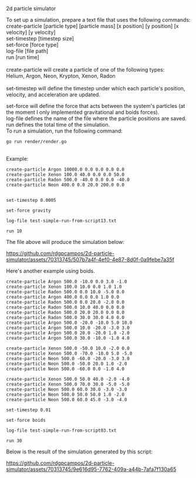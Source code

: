 2d particle simulator <br>

To set up a simulation, prepare a text file that uses the following commands:
<br>
create-particle [particle type] [particle mass] [x position] [y position] [x velocity] [y velocity] <br>
set-timestep [timestep size] <br>
set-force [force type] <br>
log-file [file path] <br>
run [run time] <br>
<br>
create-particle will create a particle of one of the following types: <br>
Helium, Argon, Neon, Krypton, Xenon, Radon <br>
<br>
set-timestep will define the timestep under which each particle's position, velocity, and acceleration are updated. <br>

set-force will define the force that acts between the system's particles (at the moment I only implemented gravitational and boids forces). <br>
log-file defines the name of the file where the particle positions are saved. <br>
run defines the total time of the simulation. <br>
To run a simulation, run the following command: <br>
```
go run render/render.go
```
<br>
Example: <br>

```
create-particle Argon 10000.0 0.0 0.0 0.0 0.0
create-particle Xenon 100.0 40.0 0.0 0.0 50.0
create-particle Radon 500.0 -40.0 0.0 0.0 -40.0
create-particle Neon 400.0 0.0 20.0 200.0 0.0


set-timestep 0.0005

set-force gravity

log-file test-simple-run-from-script13.txt

run 10
```

The file above will produce the simulation below: <br>

https://github.com/rdgpcampos/2d-particle-simulator/assets/70313745/507b7a4f-4ef0-4e87-8d0f-0a9febe7a35f

Here's another example using boids. <br>

```
create-particle Argon 500.0 -10.0 0.0 3.0 -1.0
create-particle Xenon 100.0 10.0 0.0 1.0 1.0
create-particle Radon 500.0 0.0 10.0 -5.0 0.0
create-particle Argon 400.0 0.0 0.0 1.0 0.0
create-particle Radon 500.0 0.0 20.0 -2.0 0.0
create-particle Radon 500.0 10.0 40.0 0.0 0.0
create-particle Radon 500.0 20.0 20.0 0.0 0.0
create-particle Radon 500.0 30.0 30.0 4.0 0.0
create-particle Argon 500.0 -20.0 -10.0 5.0 10.0
create-particle Argon 500.0 10.0 -20.0 -3.0 3.0
create-particle Argon 500.0 20.0 -20.0 1.0 -2.0
create-particle Argon 500.0 30.0 -10.0 -1.0 4.0

create-particle Xenon 500.0 -50.0 10.0 -2.0 0.0
create-particle Xenon 500.0 -70.0 -10.0 5.0 -5.0
create-particle Neon 500.0 -60.0 -20.0 -3.0 3.0
create-particle Neon 500.0 -50.0 20.0 1.0 -2.0
create-particle Neon 500.0 -60.0 0.0 -1.0 4.0

create-particle Xenon 500.0 50.0 40.0 -2.0 -4.0
create-particle Xenon 500.0 70.0 30.0 -5.0 -5.0
create-particle Neon 500.0 60.0 30.0 -3.0 -3.0
create-particle Neon 500.0 50.0 50.0 1.0 -2.0
create-particle Neon 500.0 60.0 45.0 -3.0 -4.0

set-timestep 0.01

set-force boids

log-file test-simple-run-from-script03.txt

run 30
```

Below is the result of the simulation generated by this script: <br>

https://github.com/rdgpcampos/2d-particle-simulator/assets/70313745/9e616d95-7762-409a-a44b-7afa7f130a65

